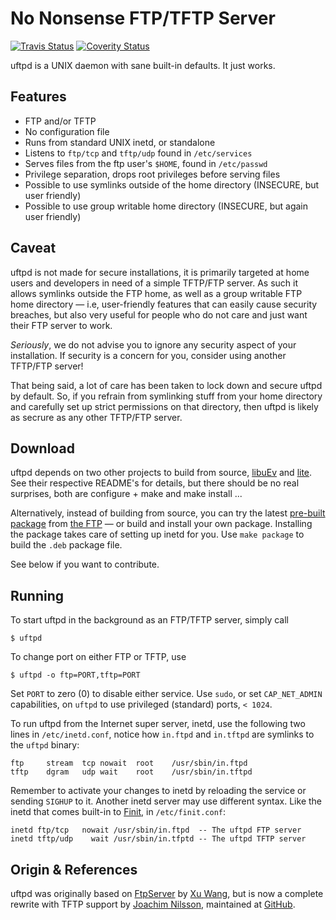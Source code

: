 No Nonsense FTP/TFTP Server
===========================
[![Travis Status][]][Travis] [![Coverity Status][]][Coverity Scan]

uftpd is a UNIX daemon with sane built-in defaults.  It just works.


Features
--------

* FTP and/or TFTP
* No configuration file
* Runs from standard UNIX inetd, or standalone
* Listens to `ftp/tcp` and `tftp/udp` found in `/etc/services`
* Serves files from the ftp user's `$HOME`, found in `/etc/passwd`
* Privilege separation, drops root privileges before serving files
* Possible to use symlinks outside of the home directory (INSECURE,
  but user friendly)
* Possible to use group writable home directory (INSECURE, but again
  user friendly)


Caveat
------

uftpd is not made for secure installations, it is primarily targeted at
home users and developers in need of a simple TFTP/FTP server.  As such
it allows symlinks outside the FTP home, as well as a group writable FTP
home directory &mdash; i.e, user-friendly features that can easily cause
security breaches, but also very useful for people who do not care and
just want their FTP server to work.

*Seriously*, we do not advise you to ignore any security aspect of your
installation.  If security is a concern for you, consider using another
TFTP/FTP server!

That being said, a lot of care has been taken to lock down and secure
uftpd by default.  So, if you refrain from symlinking stuff from your
home directory and carefully set up strict permissions on that
directory, then uftpd is likely as secrure as any other TFTP/FTP server.


Download
--------

uftpd depends on two other projects to build from source, [libuEv][] and
[lite][].  See their respective README's for details, but there should
be no real surprises, both are configure + make and make install ...

Alternatively, instead of building from source, you can try the latest
[pre-built package][.deb] from [the FTP][] &mdash; or build and install
your own package.  Installing the package takes care of setting up inetd
for you.  Use `make package` to build the `.deb` package file.

See below if you want to contribute.


Running
-------

To start uftpd in the background as an FTP/TFTP server, simply call

    $ uftpd

To change port on either FTP or TFTP, use

    $ uftpd -o ftp=PORT,tftp=PORT

Set `PORT` to zero (0) to disable either service.  Use `sudo`, or set
`CAP_NET_ADMIN` capabilities, on `uftpd` to use privileged (standard)
ports, `< 1024`.

To run uftpd from the Internet super server, inetd, use the following
two lines in `/etc/inetd.conf`, notice how `in.ftpd` and `in.tftpd` are
symlinks to the `uftpd` binary:

    ftp		stream	tcp	nowait	root	/usr/sbin/in.ftpd
    tftp	dgram	udp	wait	root	/usr/sbin/in.tftpd

Remember to activate your changes to inetd by reloading the service or
sending `SIGHUP` to it.  Another inetd server may use different syntax.
Like the inetd that comes built-in to [Finit][], in `/etc/finit.conf`:

    inetd ftp/tcp   nowait /usr/sbin/in.ftpd  -- The uftpd FTP server
    inetd tftp/udp    wait /usr/sbin/in.tfptd -- The uftpd TFTP server


Origin & References
-------------------

uftpd was originally based on [FtpServer][] by [Xu Wang][], but is now a
complete rewrite with TFTP support by [Joachim Nilsson][], maintained at
[GitHub][].


[.deb]:            http://ftp.troglobit.com/uftpd/uftpd_1.9-1_amd64.deb
[Joachim Nilsson]: http://troglobit.com
[the FTP]:         http://ftp.troglobit.com/uftpd/
[Xu Wang]:         https://github.com/xu-wang11/
[FtpServer]:       https://github.com/xu-wang11/FtpServer
[GitHub]:          https://github.com/troglobit/uftpd
[Finit]:           https://github.com/troglobit/finit
[lite]:            https://github.com/troglobit/libite
[libuEv]:          https://github.com/troglobit/libuev
[Travis]:          https://travis-ci.org/troglobit/uftpd
[Travis Status]:   https://travis-ci.org/troglobit/uftpd.png?branch=master
[Coverity Scan]:   https://scan.coverity.com/projects/2947
[Coverity Status]: https://scan.coverity.com/projects/2947/badge.svg

<!--
  -- Local Variables:
  -- mode: markdown
  -- End:
  -->
